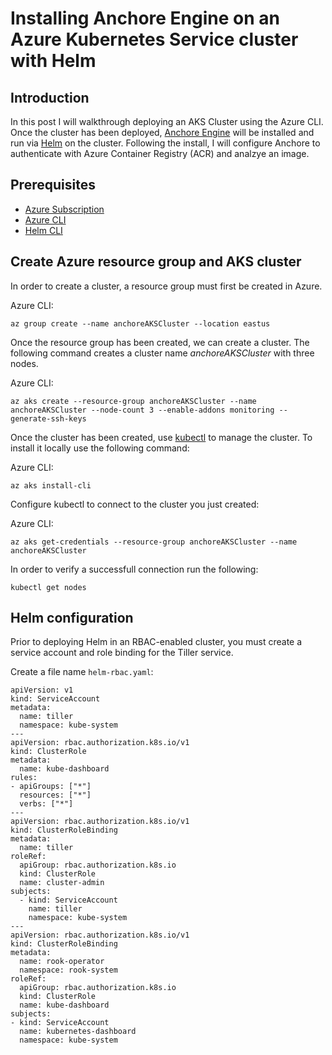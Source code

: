 # Installing Anchore Engine on an Azure Kubernetes Service cluster with Helm

## Introduction

In this post I will walkthrough deploying an AKS Cluster using the Azure CLI. Once the cluster has been deployed, [Anchore Engine](https://github.com/anchore/anchore-engine) will be installed and run via [Helm](https://helm.sh) on the cluster. Following the install, I will configure Anchore to authenticate with Azure Container Registry (ACR) and analzye an image.

## Prerequisites

- [Azure Subscription](https://azure/com)
- [Azure CLI](https://docs.microsoft.com/en-us/cli/azure/install-azure-cli?view=azure-cli-latest)
- [Helm CLI](https://docs.helm.sh/using_helm/#installing-helm)

## Create Azure resource group and AKS cluster

In order to create a cluster, a resource group must first be created in Azure. 

Azure CLI: 

`az group create --name anchoreAKSCluster --location eastus`

Once the resource group has been created, we can create a cluster. The following command creates a cluster name *anchoreAKSCluster* with three nodes.

Azure CLI:

`az aks create --resource-group anchoreAKSCluster --name anchoreAKSCluster --node-count 3 --enable-addons monitoring --generate-ssh-keys`

Once the cluster has been created, use [kubectl](https://kubernetes.io/docs/tasks/tools/install-kubectl/) to manage the cluster. To install it locally use the following command: 

Azure CLI:

`az aks install-cli`

Configure kubectl to connect to the cluster you just created:

Azure CLI:

`az aks get-credentials --resource-group anchoreAKSCluster --name anchoreAKSCluster`

In order to verify a successfull connection run the following:

`kubectl get nodes`

## Helm configuration

Prior to deploying Helm in an RBAC-enabled cluster, you must create a service account and role binding for the Tiller service. 

Create a file name `helm-rbac.yaml`: 

```
apiVersion: v1
kind: ServiceAccount
metadata:
  name: tiller
  namespace: kube-system
---
apiVersion: rbac.authorization.k8s.io/v1
kind: ClusterRole
metadata:
  name: kube-dashboard
rules:
- apiGroups: ["*"]
  resources: ["*"]
  verbs: ["*"]
---
apiVersion: rbac.authorization.k8s.io/v1
kind: ClusterRoleBinding
metadata:
  name: tiller
roleRef:
  apiGroup: rbac.authorization.k8s.io
  kind: ClusterRole
  name: cluster-admin
subjects:
  - kind: ServiceAccount
    name: tiller
    namespace: kube-system
---
apiVersion: rbac.authorization.k8s.io/v1
kind: ClusterRoleBinding
metadata:
  name: rook-operator
  namespace: rook-system
roleRef:
  apiGroup: rbac.authorization.k8s.io
  kind: ClusterRole
  name: kube-dashboard
subjects:
- kind: ServiceAccount
  name: kubernetes-dashboard
  namespace: kube-system
```
